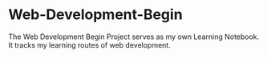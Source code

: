 # Web-Development-Begin

The Web Development Begin Project serves as my own Learning Notebook.
It tracks my learning routes of web development.
